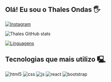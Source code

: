 ## Olá! Eu sou o Thales Ondas 🖐️

[![Instagram](https://img.shields.io/badge/Instagram-E4405F?style=for-the-badge&logo=instagram&logoColor=white)](https://instagram.com/thalesondas)

![Thales GitHub stats](https://github-readme-stats.vercel.app/api?username=Thales000&show_icons=true&theme=cobalt)

[![Linguagens](https://github-readme-stats.vercel.app/api/top-langs/?username=Thales000&layout=donut)](https://github.com/Thales000/github-readme-stats)

## Tecnologias que mais utilizo 🖳

<div style="display: inline_block">
  <img align="center" alt="html5" src="https://img.shields.io/badge/HTML5-E34F26?style=for-the-badge&logo=html5&logoColor=white" />
  <img align="center" alt="css" src="https://img.shields.io/badge/CSS3-1572B6?style=for-the-badge&logo=css3&logoColor=white" />
  <img align="center" alt="js" src="https://img.shields.io/badge/JavaScript-F7DF1E?style=for-the-badge&logo=javascript&logoColor=black" />
  <img align="center" alt="react" src="https://img.shields.io/badge/React-20232A?style=for-the-badge&logo=react&logoColor=61DAFB" />
  <img align="center" alt="bootstrap" src="https://img.shields.io/badge/Bootstrap-20232A?style=for-the-badge&logo=bootstrap&logoColor=860afb" />
</div><br/>
